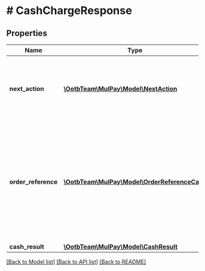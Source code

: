 # # CashChargeResponse

## Properties

Name | Type | Description | Notes
------------ | ------------- | ------------- | -------------
**next_action** | [**\OotbTeam\MulPay\Model\NextAction**](NextAction.md) | レスポンスを受け取った後の加盟店様側の処理   現金払いは必ず&#x60;AWAIT&#x60;です。 - &#x60;AWAIT&#x60;：入金結果待ち | [optional]
**order_reference** | [**\OotbTeam\MulPay\Model\OrderReferenceCash**](OrderReferenceCash.md) | 支払いリクエストの取引情報     - &#x60;status&#x60;フィールドは以下の値を返します。     - &#x60;REQSUCCESS&#x60;：コンビニ、Pay-easy     - &#x60;TRADING&#x60;：銀行振込   - &#x60;chargeType&#x60;フィールドは必ず&#x60;CASH&#x60;です。 | [optional]
**cash_result** | [**\OotbTeam\MulPay\Model\CashResult**](CashResult.md) |  | [optional]

[[Back to Model list]](../../README.md#models) [[Back to API list]](../../README.md#endpoints) [[Back to README]](../../README.md)
